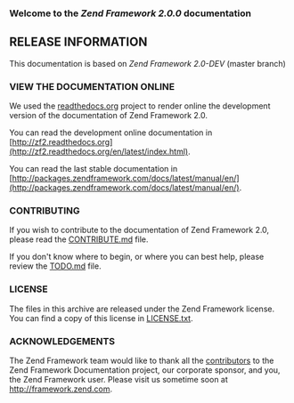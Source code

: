 ### Welcome to the *Zend Framework 2.0.0* documentation

## RELEASE INFORMATION

This documentation is based on *Zend Framework 2.0-DEV* (master branch)


### VIEW THE DOCUMENTATION ONLINE

We used the [readthedocs.org](http://readthedocs.org/) project to render online the development version of the
documentation of Zend Framework 2.0.

You can read the development online documentation in 
[http://zf2.readthedocs.org](http://zf2.readthedocs.org/en/latest/index.html).

You can read the last stable documentation in 
[http://packages.zendframework.com/docs/latest/manual/en/](http://packages.zendframework.com/docs/latest/manual/en/).


### CONTRIBUTING

If you wish to contribute to the documentation of Zend Framework 2.0, please read the
[CONTRIBUTE.md](https://github.com/zendframework/zf2-documentation/blob/master/CONTRIBUTE.md) file.

If you don't know where to begin, or where you can best help, please review the
[TODO.md](https://github.com/zendframework/zf2-documentation/blob/master/TODO.md) file.

### LICENSE

The files in this archive are released under the Zend Framework license.
You can find a copy of this license in [LICENSE.txt](https://github.com/zendframework/zf2-documentation/blob/master/LICENSE.txt).

### ACKNOWLEDGEMENTS

The Zend Framework team would like to thank all the [contributors](https://github.com/zendframework/zf2-documentation/contributors) to the Zend
Framework Documentation project, our corporate sponsor, and you, the Zend Framework user.
Please visit us sometime soon at http://framework.zend.com.
